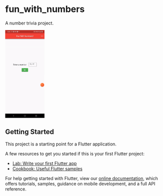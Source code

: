 # fun_with_numbers

A number trivia project.

<img src="https://github.com/Anirudh-V-Gubbi/IRIS-Flutter-Bootcamp-2022/blob/master/session_3/fun_with_numbers/ezgif-3-8280ac1d0e.gif" width="25%" height="25%">

## Getting Started

This project is a starting point for a Flutter application.

A few resources to get you started if this is your first Flutter project:

- [Lab: Write your first Flutter app](https://flutter.dev/docs/get-started/codelab)
- [Cookbook: Useful Flutter samples](https://flutter.dev/docs/cookbook)

For help getting started with Flutter, view our
[online documentation](https://flutter.dev/docs), which offers tutorials,
samples, guidance on mobile development, and a full API reference.
